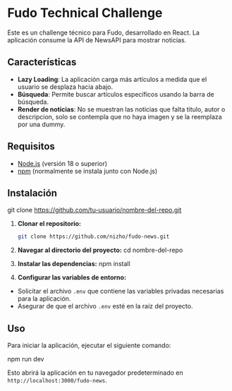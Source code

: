 # Fudo Technical Challenge

Este es un challenge técnico para Fudo, desarrollado en React. La aplicación consume la API de NewsAPI para mostrar noticias.

## Características

- **Lazy Loading**: La aplicación carga más artículos a medida que el usuario se desplaza hacia abajo.
- **Búsqueda**: Permite buscar artículos específicos usando la barra de búsqueda.
- **Render de noticias**: No se muestran las noticias que falta titulo, autor o descripcion, solo se contempla que no haya imagen y se la reemplaza por una dummy.

## Requisitos

- [Node.js](https://nodejs.org/) (versión 18 o superior)
- [npm](https://www.npmjs.com/get-npm) (normalmente se instala junto con Node.js)

## Instalación

git clone https://github.com/tu-usuario/nombre-del-repo.git

1. **Clonar el repositorio:**

   ```bash
   git clone https://github.com/nizho/fudo-news.git
   ```

2. **Navegar al directorio del proyecto:**
   cd nombre-del-repo

3. **Instalar las dependencias:**
   npm install

4. **Configurar las variables de entorno:**

- Solicitar el archivo `.env` que contiene las variables privadas necesarias para la aplicación.
- Asegurar de que el archivo `.env` esté en la raíz del proyecto.

## Uso

Para iniciar la aplicación, ejecutar el siguiente comando:

npm run dev

Esto abrirá la aplicación en tu navegador predeterminado en `http://localhost:3000/fudo-news`.
